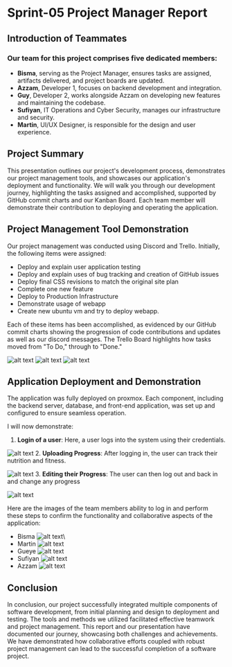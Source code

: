 # Sprint-05 Project Manager Report

## Introduction of Teammates
### Our team for this project comprises five dedicated members:

- **Bisma**, serving as the Project Manager, ensures tasks are assigned, artifacts delivered, and project boards are updated.
- **Azzam**, Developer 1, focuses on backend development and integration.
- **Guy**, Developer 2, works alongside Azzam on developing new features and maintaining the codebase.
- **Sufiyan**, IT Operations and Cyber Security, manages our infrastructure and security.
- **Martin**, UI/UX Designer, is responsible for the design and user experience.

## Project Summary
This presentation outlines our project's development process, demonstrates our project management tools, and showcases our application's deployment and functionality. We will walk you through our development journey, highlighting the tasks assigned and accomplished, supported by GitHub commit charts and our Kanban Board. Each team member will demonstrate their contribution to deploying and operating the application.

## Project Management Tool Demonstration
Our project management was conducted using Discord and Trello. Initially, the following items were assigned:

- Deploy and explain user application testing
- Deploy and explain uses of bug tracking and creation of GitHub issues
- Deploy final CSS revisions to match the original site plan
- Complete one new feature
- Deploy to Production Infrastructure
- Demonstrate usage of webapp
- Create new ubuntu vm and try to deploy webapp.

Each of these items has been accomplished, as evidenced by our GitHub commit charts showing the progression of code contributions and updates as well as our discord messages. The Trello Board highlights how tasks moved from "To Do," through to "Done."

![alt text](image.png)
![alt text](image-1.png)
![alt text](image-2.png)

## Application Deployment and Demonstration
The application was fully deployed on proxmox. Each component, including the backend server, database, and front-end application, was set up and configured to ensure seamless operation. 




I will now demonstrate:

1. **Login of a user**: Here, a user logs into the system using their credentials.

![alt text](image-5.png)
2. **Uploading Progress**: After logging in, the user can track their nutrition and fitness. 

![alt text](image-7.png)
3. **Editing their Progress**: The user can then log out and back in and change any progress

![alt text](image-8.png)

Here are the images of the team members ability to log in and perform these steps to confirm the functionality and collaborative aspects of the application:

- Bisma
![alt text](image-6.png)\
- Martin
![alt text](image-9.png)
- Gueye
![alt text](image-11.png)
- Sufiyan
![alt text](image-10.png)
- Azzam
![alt text](image-12.png)

## Conclusion
In conclusion, our project successfully integrated multiple components of software development, from initial planning and design to deployment and testing. The tools and methods we utilized facilitated effective teamwork and project management. This report and our presentation have documented our journey, showcasing both challenges and achievements. We have demonstrated how collaborative efforts coupled with robust project management can lead to the successful completion of a software project.
